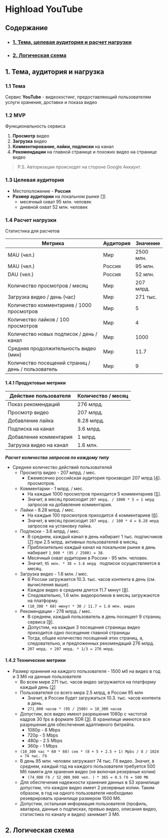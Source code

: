 # Highload YouTube

## Содержание
* ### [1. Тема, целевая аудитория и расчет нагрузки](#1)
* ### [2. Логическая схема](#2)

## 1. Тема, аудитория и нагрузка <a name="1"></a>

### 1.1 Тема
Сервис **YouTube** - видеохостинг, предоставляющий пользователям услуги хранения, доставки и показа видео

### 1.2 MVP
Функциональность сервиса
1. **Просмотр** видео
2. **Загрузка** видео
3. **Комментирование, лайки, подписки** на канал
4. **Рекомендации** на главной странице и похожих видео на странице видео

> P.S. Авторизации происходят на стороне Google Аккаунт.

### 1.3 Целевая аудитория
- Местоположение - **Россия**
- **Размер аудитории** на локальном рынке \[[1](https://mediascope.net/data/#internet)]
	- месячный охват 95 млн. человек
	- дневной охват 52 млн. человек

### 1.4 Расчет нагрузки

Статистика для расчетов

|Метрика|Аудитория|Значение|
| ------------- | --- |-------------|
|MAU (чел.)|Мир|2500 млн.|
|MAU (чел.)|Россия|95 млн.|
|DAU (чел.)|Россия|52 млн.|
|Количество просмотров / месяц|Мир|207 млрд.|
|Загрузка видео / день (час) |Мир|271 тыс.|
|Количество комментариев / 1000 просмотров |Мир|5|
|Количество лайков / 100 просмотров|Мир|4|
|Количество новых подписок / день / канал|Мир|1000|
|Средняя продолжительность видео (мин) |Мир|11.7|
|Количество посещений страниц / день / пользователь |Мир|9|

#### 1.4.1 Продуктовые метрики

|Действие пользователя |Количество / месяц|
| ------------- |-------------|
|Показ рекомендаций|276 млрд.|
|Просмотр видео|207 млрд.|
|Добавление лайка|8.28 млрд.|
|Подписка на канал|3.6 млрд.|
|Добавление комментария|1 млрд.|
|Загрузка видео на канал|1.6 млн.|

***Расчет количества запросов по каждому типу***
- Среднее количество действий пользователей
	- Просмотр видео - 207 млрд. / мес.
		- Ежемесячно российская аудитория производит 207 млрд \[[4](https://www.globalmediainsight.com/blog/youtube-users-statistics/#:~:text=YouTube%20Views%20by%20Country)]. просмотров.
	- Комментарии - 1 млрд. / мес.
		- На каждые 1000 просмотров приходится 5 комментариев \[[5](https://tubularlabs.com/blog/3-metrics-youtube-success/#:~:text=Comments%20to%20Views%3A%20How%20High%20is%20Engagement%3F)].
		- Значит, в месяц происходит ```207 млрд. / 1000 * 5 = 1 млрд``` запросов на добавление комментария.
	- Лайки - 8.28 млрд. / мес.
		- На каждые 100 просмотров приходится 4 комментариев \[[6](https://tubularlabs.com/blog/3-metrics-youtube-success/#:~:text=Likes%20to%20Views%3A%20How%20Popular%20is%20Your%20Video%3F)].
		- Значит, в месяц происходит ```207 млрд. / 100 * 4 = 8.28 млрд``` запросов на установку лайка.
	- Подписки - 3.6 млрд. / мес.
		- В среднем, каждый канал в день набирает 1 тыс. подписчиков \[[7](https://medium.com/@jasonrbodie/average-youtube-channel-growth-rate-f6837584c9ac)] при 2.5 млрд. активных пользователей в месяц.
		- Приблизительно каждый канал на локальном рынке в день набирает ```1_000 * (95 / 2500) = 38```.
		- Месячный охват аудитории в России - 95 млн. человек.
		- Значит, ```95 млн. * 38 = 3.6 млрд ``` подписок осуществляется в месяц. 
	- Загрузка видео - 1.6 млн. / мес.
		- В России загружается 10.3. тыс. часов контента в день (см. вычисления выше).
		- Каждое видео в среднем длится 11.7 минут \[[8](https://bloggingwizard.com/youtube-statistics/#:~:text=7.-,The%20average%20length%20of%20a%20YouTube%20video%20is%2011.7%20minutes,-According%20to%20Statista)].
		- Следовательно, 1.6 млн. видеороликов в месяц загружаются на платформу.  
		- ```(10_300 * 60) минут * 30 / 11.7 = 1.6 млн. видео```
	- Рекомендации -  276 млрд. / мес.
		- В среднем, каждый пользователь в день посещает 9 страниц сервиса \[[9](https://www.globalmediainsight.com/blog/youtube-users-statistics/#:~:text=An%20average%20YouTube%20visitor%20checks%20nearly%20nine%20pages%20per%20day.%C2%A0)].
		- Допустим, на каждые 3 посещения страницы видео приходится одно посещение главной страницы
		- Тогда, общее количество посещений этих страниц, а, следовательно, и предложенных рекомендаций 276 млрд. 
		- ```207 млрд. + 207 млрд. * 1/3 = 276 млрд.```
#### 1.4.2 Технические метрики
- Размер хранения на каждого пользователя - 1500 мб на видео в год и 3 Мб на данные пользователя
	- Во всем мире 271 тыс. часов видео загружается на платформу каждый день \[[2](https://www.wyzowl.com/youtube-stats/#:~:text=4.4%20minutes.-,How%20many%20videos%20are%20uploaded%20to%20YouTube%20every%20day%3F,-Around%203.7m%20new)]
	- Пользователей со всего мира 2.5 млрд, в России 95 млн
		- Значит, в России будет загружаться 10.3. тыс. часов контента в день.
		- ```271_000 часов * (95 / 2500) = 10_300 часов```
	- Допустим, все видео имеют разрешения 1080p с частотой кадров 30 fps в формате SDR \[[3](https://support.google.com/youtube/answer/1722171?hl=en#zippy=%2Cframe-rate%2Cbitrate%2Cvideo-codec-h%2Cvideo-resolution-and-aspect-ratio%2Ccolor-space:~:text=Recommended%20video%20bitrates%20for%20SDR%20uploads)]. В хранилище имеются все разрешения для обеспечения адаптивного битрейта.
		- 1080p - 8 Mbps
		- 720p - 5 Mbps                                                 
		- 480p - 2.5 Mbps
		- 360p - 1 Mbps
	- ```(10_300 час * 60 * 60) сек * (8 + 5 + 2.5 + 1) Mpbs / 8 / 1024 = 74 тыс. Гб```
	- В день 95 млн. человек загружают 74 тыс. Гб видео. Значит, в среднем, каждый год на каждого пользователя требуется 500 Мб памяти для хранения видео (не включая резервные копии)
		- ```(74_000 Гб / 52_000_000 чел. ) * 365 = 0.5 Гб = 500 Мб```
	- Для обеспечения надежности хранения данных в S3 хранилище допустим, что каждое видео имеет 2 резервные копии. Таким образом, в год на одного пользователя необходимо резеврировать хранилище размером 1500 Мб. 
	- Допустим, остальная информация пользователя (профиль, аватарка, данные о подписках, превью видео, описания видео, статистика по каналу и видео) занимает 3 Мб.
## 2. Логическая схема <a name="2"></a>

